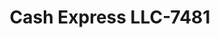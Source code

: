 ---
f_zip-code: 37160
f_state-code: TN
title: Cash Express LLC-7481
f_phone: 931-685-8003
f_city-only: Shelbyville
f_address: 1109 Madison Street Shelbyville
f_location-unique-id: '7481'
slug: cash-express-llc-7481
updated-on: '2024-05-30T13:46:58.046Z'
created-on: '2024-05-30T13:36:59.803Z'
published-on: '2024-05-30T13:54:32.469Z'
f_city-state: cms/city/shelbyville-tn.md
f_company: cms/company/cash-express-llc.md
f_state: cms/state/tennessee.md
layout: '[payday-loan].html'
tags: payday-loan
---